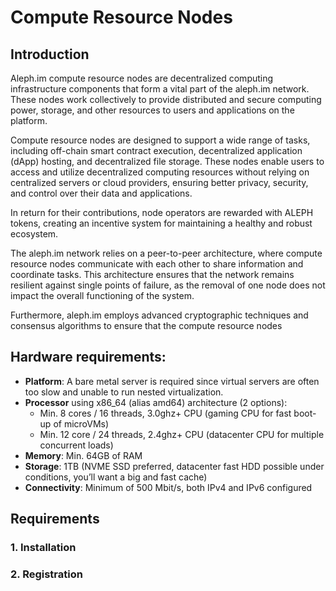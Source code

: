 # Compute Resource Nodes

## Introduction

Aleph.im compute resource nodes are decentralized computing infrastructure components that form a vital part of the
aleph.im network. These nodes work collectively to provide distributed and secure computing power, storage, and other
resources to users and applications on the platform.

Compute resource nodes are designed to support a wide range of tasks, including off-chain smart contract execution,
decentralized application (dApp) hosting, and decentralized file storage. These nodes enable users to access and utilize
decentralized computing resources without relying on centralized servers or cloud providers, ensuring better privacy,
security, and control over their data and applications.

In return for their contributions, node
operators are rewarded with ALEPH tokens, creating an incentive system for maintaining a healthy and robust ecosystem.

The aleph.im network relies on a peer-to-peer architecture, where compute resource nodes communicate with each other to
share information and coordinate tasks. This architecture ensures that the network remains resilient against single
points of failure, as the removal of one node does not impact the overall functioning of the system.

Furthermore, aleph.im employs advanced cryptographic techniques and consensus algorithms to ensure that the compute
resource nodes

## Hardware requirements:

- **Platform**: A bare metal server is required since virtual servers are often too slow and unable to run nested virtualization.
- **Processor** using x86_64 (alias amd64) architecture (2 options):
    - Min. 8 cores / 16 threads, 3.0ghz+ CPU (gaming CPU for fast boot-up of microVMs)
    - Min. 12 core / 24 threads, 2.4ghz+ CPU (datacenter CPU for multiple concurrent loads)
- **Memory**: Min. 64GB of RAM
- **Storage**: 1TB (NVME SSD preferred, datacenter fast HDD possible under conditions, you’ll want a big and fast cache)
- **Connectivity**: Minimum of 500 Mbit/s, both IPv4 and IPv6 configured

## Requirements

### 1. Installation

### 2. Registration


